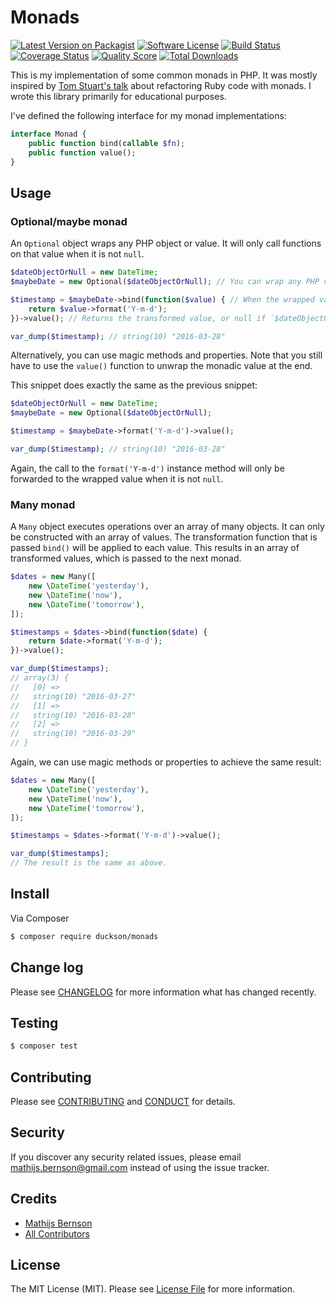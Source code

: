 # Monads

[![Latest Version on Packagist][ico-version]][link-packagist]
[![Software License][ico-license]](LICENSE.md)
[![Build Status][ico-travis]][link-travis]
[![Coverage Status][ico-scrutinizer]][link-scrutinizer]
[![Quality Score][ico-code-quality]][link-code-quality]
[![Total Downloads][ico-downloads]][link-downloads]

This is my implementation of some common monads in PHP.
It was mostly inspired by [Tom Stuart's talk](https://www.youtube.com/watch?v=uTR__8RvgvM) about refactoring Ruby code
with monads.
I wrote this library primarily for educational purposes.

I've defined the following interface for my monad implementations:

```php
interface Monad {
    public function bind(callable $fn);
    public function value();
}
```

## Usage

### Optional/maybe monad

An `Optional` object wraps any PHP object or value. It will only call functions on that value when it is not `null`.

``` php
$dateObjectOrNull = new DateTime;
$maybeDate = new Optional($dateObjectOrNull); // You can wrap any PHP value in an optional

$timestamp = $maybeDate->bind(function($value) { // When the wrapped value is `null`, this closure would never be executed
    return $value->format('Y-m-d');
})->value(); // Returns the transformed value, or null if `$dateObjectOrNull` were null

var_dump($timestamp); // string(10) "2016-03-28"
```

Alternatively, you can use magic methods and properties. Note that you still have to use the `value()` function to unwrap
the monadic value at the end.

This snippet does exactly the same as the previous snippet:

``` php
$dateObjectOrNull = new DateTime;
$maybeDate = new Optional($dateObjectOrNull);

$timestamp = $maybeDate->format('Y-m-d')->value();

var_dump($timestamp); // string(10) "2016-03-28"
```

Again, the call to the `format('Y-m-d')` instance method will only be forwarded to the wrapped value when it is not `null`.

### Many monad

A `Many` object executes operations over an array of many objects. It can only be constructed with an array of values.
The transformation function that is passed `bind()` will be applied to each value. This results in an array of transformed
values, which is passed to the next monad.

```php
$dates = new Many([
    new \DateTime('yesterday'),
    new \DateTime('now'),
    new \DateTime('tomorrow'),
]);

$timestamps = $dates->bind(function($date) {
    return $date->format('Y-m-d');
})->value();

var_dump($timestamps);
// array(3) {
//   [0] =>
//   string(10) "2016-03-27"
//   [1] =>
//   string(10) "2016-03-28"
//   [2] =>
//   string(10) "2016-03-29"
// }
```

Again, we can use magic methods or properties to achieve the same result:

```php
$dates = new Many([
    new \DateTime('yesterday'),
    new \DateTime('now'),
    new \DateTime('tomorrow'),
]);

$timestamps = $dates->format('Y-m-d')->value();

var_dump($timestamps);
// The result is the same as above.
```

## Install

Via Composer

``` bash
$ composer require duckson/monads
```

## Change log

Please see [CHANGELOG](CHANGELOG.md) for more information what has changed recently.

## Testing

``` bash
$ composer test
```

## Contributing

Please see [CONTRIBUTING](CONTRIBUTING.md) and [CONDUCT](CONDUCT.md) for details.

## Security

If you discover any security related issues, please email mathijs.bernson@gmail.com instead of using the issue tracker.

## Credits

- [Mathijs Bernson][link-author]
- [All Contributors][link-contributors]

## License

The MIT License (MIT). Please see [License File](LICENSE.md) for more information.

[ico-version]: https://img.shields.io/packagist/v/Duckson/Monads.svg?style=flat-square
[ico-license]: https://img.shields.io/badge/license-MIT-brightgreen.svg?style=flat-square
[ico-travis]: https://img.shields.io/travis/Duckson/Monads/master.svg?style=flat-square
[ico-scrutinizer]: https://img.shields.io/scrutinizer/coverage/g/Duckson/Monads.svg?style=flat-square
[ico-code-quality]: https://img.shields.io/scrutinizer/g/Duckson/Monads.svg?style=flat-square
[ico-downloads]: https://img.shields.io/packagist/dt/Duckson/Monads.svg?style=flat-square

[link-packagist]: https://packagist.org/packages/Duckson/Monads
[link-travis]: https://travis-ci.org/Duckson/Monads
[link-scrutinizer]: https://scrutinizer-ci.com/g/Duckson/Monads/code-structure
[link-code-quality]: https://scrutinizer-ci.com/g/Duckson/Monads
[link-downloads]: https://packagist.org/packages/Duckson/Monads
[link-author]: https://github.com/:author_username
[link-contributors]: ../../contributors
